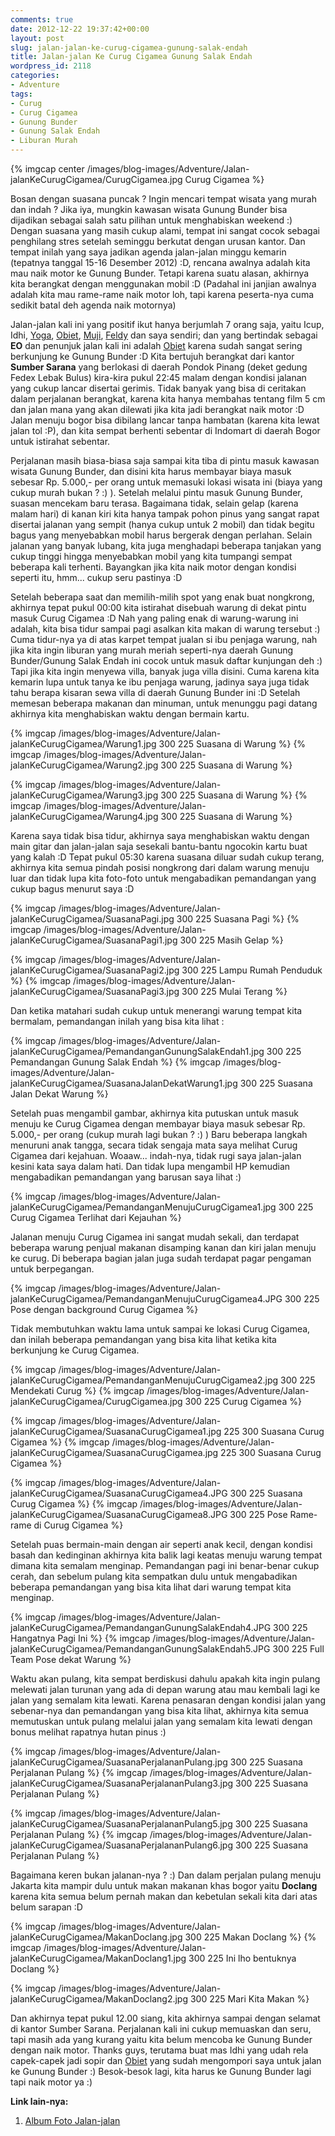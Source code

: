 ```yaml
---
comments: true
date: 2012-12-22 19:37:42+00:00
layout: post
slug: jalan-jalan-ke-curug-cigamea-gunung-salak-endah
title: Jalan-jalan Ke Curug Cigamea Gunung Salak Endah
wordpress_id: 2118
categories:
- Adventure
tags:
- Curug
- Curug Cigamea
- Gunung Bunder
- Gunung Salak Endah
- Liburan Murah
---
```


{% imgcap center /images/blog-images/Adventure/Jalan-jalanKeCurugCigamea/CurugCigamea.jpg Curug Cigamea %}

Bosan dengan suasana puncak ? Ingin mencari tempat wisata yang murah dan indah ? Jika iya, mungkin kawasan wisata Gunung Bunder bisa dijadikan sebagai salah satu pilihan untuk menghabiskan weekend :) Dengan suasana yang masih cukup alami, tempat ini sangat cocok sebagai penghilang stres setelah seminggu berkutat dengan urusan kantor. Dan tempat inilah yang saya jadikan agenda jalan-jalan minggu kemarin (tepatnya tanggal 15-16 Desember 2012) :D, rencana awalnya adalah kita mau naik motor ke Gunung Bunder. Tetapi karena suatu alasan, akhirnya kita berangkat dengan menggunakan mobil :D (Padahal ini janjian awalnya adalah kita mau rame-rame naik motor loh, tapi karena peserta-nya cuma sedikit batal deh agenda naik motornya)

Jalan-jalan kali ini yang positif ikut hanya berjumlah 7 orang saja, yaitu Icup, Idhi, [Yoga](https://twitter.com/yoga_bluez), [Obiet](https://twitter.com/obietPradita), [Muji](https://twitter.com/mujiwasono1), [Feldy](https://twitter.com/f3ldy) dan saya sendiri; dan yang bertindak sebagai **EO** dan penunjuk jalan kali ini adalah [Obiet](https://twitter.com/obietPradita) karena sudah sangat sering berkunjung ke Gunung Bunder :D Kita bertujuh berangkat dari kantor **Sumber Sarana** yang berlokasi di daerah Pondok Pinang (deket gedung Fedex Lebak Bulus) kira-kira pukul 22:45 malam dengan kondisi jalanan yang cukup lancar disertai gerimis. Tidak banyak yang bisa di ceritakan dalam perjalanan berangkat, karena kita hanya membahas tentang film 5 cm dan jalan mana yang akan dilewati jika kita jadi berangkat naik motor :D Jalan menuju bogor bisa dibilang lancar tanpa hambatan (karena kita lewat jalan tol :P), dan kita sempat berhenti sebentar di Indomart di daerah Bogor untuk istirahat sebentar.

Perjalanan masih biasa-biasa saja sampai kita tiba di pintu masuk kawasan wisata Gunung Bunder, dan disini kita harus membayar biaya masuk sebesar Rp. 5.000,- per orang untuk memasuki lokasi wisata ini (biaya yang cukup murah bukan ? :) ). Setelah melalui pintu masuk Gunung Bunder, suasan mencekam baru terasa. Bagaimana tidak, selain gelap (karena malam hari) di kanan kiri kita hanya tampak pohon pinus yang sangat rapat disertai jalanan yang sempit (hanya cukup untuk 2 mobil) dan tidak begitu bagus yang menyebabkan mobil harus bergerak dengan perlahan. Selain jalanan yang banyak lubang, kita juga menghadapi beberapa tanjakan yang cukup tinggi hingga menyebabkan mobil yang kita tumpangi sempat beberapa kali terhenti. Bayangkan jika kita naik motor dengan kondisi seperti itu, hmm... cukup seru pastinya :D
<!-- more -->
Setelah beberapa saat dan memilih-milih spot yang enak buat nongkrong, akhirnya tepat pukul 00:00 kita istirahat disebuah warung di dekat pintu masuk Curug Cigamea :D Nah yang paling enak di warung-warung ini adalah, kita bisa tidur sampai pagi asalkan kita makan di warung tersebut :) Cuma tidur-nya ya di atas karpet tempat jualan si ibu penjaga warung, nah jika kita ingin liburan yang murah meriah seperti-nya daerah Gunung Bunder/Gunung Salak Endah ini cocok untuk masuk daftar kunjungan deh :) Tapi jika kita ingin menyewa villa, banyak juga villa disini. Cuma karena kita kemarin lupa untuk tanya ke ibu penjaga warung, jadinya saya juga tidak tahu berapa kisaran sewa villa di daerah Gunung Bunder ini :D Setelah memesan beberapa makanan dan minuman, untuk menunggu pagi datang akhirnya kita menghabiskan waktu dengan bermain kartu.

{% imgcap /images/blog-images/Adventure/Jalan-jalanKeCurugCigamea/Warung1.jpg 300 225 Suasana di Warung %}  {% imgcap /images/blog-images/Adventure/Jalan-jalanKeCurugCigamea/Warung2.jpg 300 225 Suasana di Warung %}  

{% imgcap /images/blog-images/Adventure/Jalan-jalanKeCurugCigamea/Warung3.jpg 300 225 Suasana di Warung %}  {% imgcap /images/blog-images/Adventure/Jalan-jalanKeCurugCigamea/Warung4.jpg 300 225 Suasana di Warung %} 

Karena saya tidak bisa tidur, akhirnya saya menghabiskan waktu dengan main gitar dan jalan-jalan saja sesekali bantu-bantu ngocokin kartu buat yang kalah :D Tepat pukul 05:30 karena suasana diluar sudah cukup terang, akhirnya kita semua pindah posisi nongkrong dari dalam warung menuju luar dan tidak lupa kita foto-foto untuk mengabadikan pemandangan yang cukup bagus menurut saya :D

{% imgcap /images/blog-images/Adventure/Jalan-jalanKeCurugCigamea/SuasanaPagi.jpg 300 225 Suasana Pagi %} {% imgcap /images/blog-images/Adventure/Jalan-jalanKeCurugCigamea/SuasanaPagi1.jpg 300 225 Masih Gelap %} 

{% imgcap /images/blog-images/Adventure/Jalan-jalanKeCurugCigamea/SuasanaPagi2.jpg 300 225 Lampu Rumah Penduduk %} {% imgcap /images/blog-images/Adventure/Jalan-jalanKeCurugCigamea/SuasanaPagi3.jpg 300 225 Mulai Terang %}


Dan ketika matahari sudah cukup untuk menerangi warung tempat kita bermalam, pemandangan inilah yang bisa kita lihat :

{% imgcap /images/blog-images/Adventure/Jalan-jalanKeCurugCigamea/PemandanganGunungSalakEndah1.jpg 300 225 Pemandangan Gunung Salak Endah %} {% imgcap /images/blog-images/Adventure/Jalan-jalanKeCurugCigamea/SuasanaJalanDekatWarung1.jpg 300 225 Suasana Jalan Dekat Warung %}

Setelah puas mengambil gambar, akhirnya kita putuskan untuk masuk menuju ke Curug Cigamea dengan membayar biaya masuk sebesar Rp. 5.000,- per orang (cukup murah lagi bukan ? :) ) Baru beberapa langkah menuruni anak tangga, secara tidak sengaja mata saya melihat Curug Cigamea dari kejahuan. Woaaw... indah-nya, tidak rugi saya jalan-jalan kesini kata saya dalam hati. Dan tidak lupa mengambil HP kemudian mengabadikan pemandangan yang barusan saya lihat :)

{% imgcap /images/blog-images/Adventure/Jalan-jalanKeCurugCigamea/PemandanganMenujuCurugCigamea1.jpg 300 225 Curug Cigamea Terlihat dari Kejauhan %}

Jalanan menuju Curug Cigamea ini sangat mudah sekali, dan terdapat beberapa warung penjual makanan disamping kanan dan kiri jalan menuju ke curug. Di beberapa bagian jalan juga sudah terdapat pagar pengaman untuk berpegangan.

{% imgcap /images/blog-images/Adventure/Jalan-jalanKeCurugCigamea/PemandanganMenujuCurugCigamea4.JPG 300 225 Pose dengan background Curug Cigamea %}

Tidak membutuhkan waktu lama untuk sampai ke lokasi Curug Cigamea, dan inilah beberapa pemandangan yang bisa kita lihat ketika kita berkunjung ke Curug Cigamea.

{% imgcap /images/blog-images/Adventure/Jalan-jalanKeCurugCigamea/PemandanganMenujuCurugCigamea2.jpg 300 225 Mendekati Curug %} {% imgcap /images/blog-images/Adventure/Jalan-jalanKeCurugCigamea/CurugCigamea.jpg 300 225 Curug Cigamea %}

{% imgcap /images/blog-images/Adventure/Jalan-jalanKeCurugCigamea/SuasanaCurugCigamea1.jpg 225 300 Suasana Curug Cigamea %} {% imgcap /images/blog-images/Adventure/Jalan-jalanKeCurugCigamea/SuasanaCurugCigamea.jpg 225 300 Suasana Curug Cigamea %}

{% imgcap /images/blog-images/Adventure/Jalan-jalanKeCurugCigamea/SuasanaCurugCigamea4.JPG 300 225 Suasana Curug Cigamea %} {% imgcap /images/blog-images/Adventure/Jalan-jalanKeCurugCigamea/SuasanaCurugCigamea8.JPG 300 225 Pose Rame-rame di Curug Cigamea %}

Setelah puas bermain-main dengan air seperti anak kecil, dengan kondisi basah dan kedinginan akhirnya kita balik lagi keatas menuju warung tempat dimana kita semalam menginap. Pemandangan pagi ini benar-benar cukup cerah, dan sebelum pulang kita sempatkan dulu untuk mengabadikan beberapa pemandangan yang bisa kita lihat dari warung tempat kita menginap.

{% imgcap /images/blog-images/Adventure/Jalan-jalanKeCurugCigamea/PemandanganGunungSalakEndah4.JPG 300 225 Hangatnya Pagi Ini %} {% imgcap /images/blog-images/Adventure/Jalan-jalanKeCurugCigamea/PemandanganGunungSalakEndah5.JPG 300 225 Full Team Pose dekat Warung %}

Waktu akan pulang, kita sempat berdiskusi dahulu apakah kita ingin pulang melewati jalan turunan yang ada di depan warung atau mau kembali lagi ke jalan yang semalam kita lewati. Karena penasaran dengan kondisi jalan yang sebenar-nya dan pemandangan yang bisa kita lihat, akhirnya kita semua memutuskan untuk pulang melalui jalan yang semalam kita lewati dengan bonus melihat rapatnya hutan pinus :)

{% imgcap /images/blog-images/Adventure/Jalan-jalanKeCurugCigamea/SuasanaPerjalananPulang.jpg 300 225 Suasana Perjalanan Pulang %} {% imgcap /images/blog-images/Adventure/Jalan-jalanKeCurugCigamea/SuasanaPerjalananPulang3.jpg 300 225 Suasana Perjalanan Pulang %}

{% imgcap /images/blog-images/Adventure/Jalan-jalanKeCurugCigamea/SuasanaPerjalananPulang5.jpg 300 225 Suasana Perjalanan Pulang %} {% imgcap /images/blog-images/Adventure/Jalan-jalanKeCurugCigamea/SuasanaPerjalananPulang6.jpg 300 225 Suasana Perjalanan Pulang %}

Bagaimana keren bukan jalanan-nya ? :) Dan dalam perjalan pulang menuju Jakarta kita mampir dulu untuk makan makanan khas bogor yaitu **Doclang** karena kita semua belum pernah makan dan kebetulan sekali kita dari atas belum sarapan :D 

{% imgcap /images/blog-images/Adventure/Jalan-jalanKeCurugCigamea/MakanDoclang.jpg 300 225 Makan Doclang %} {% imgcap /images/blog-images/Adventure/Jalan-jalanKeCurugCigamea/MakanDoclang1.jpg 300 225 Ini lho bentuknya Doclang %} 

{% imgcap /images/blog-images/Adventure/Jalan-jalanKeCurugCigamea/MakanDoclang2.jpg 300 225 Mari Kita Makan %}

Dan akhirnya tepat pukul 12.00 siang, kita akhirnya sampai dengan selamat di kantor Sumber Sarana. Perjalanan kali ini cukup memuaskan dan seru, tapi masih ada yang kurang yaitu kita belum mencoba ke Gunung Bunder dengan naik motor. Thanks guys, terutama buat mas Idhi yang udah rela capek-capek jadi sopir dan [Obiet](https://twitter.com/obietPradita) yang sudah mengompori saya untuk jalan ke Gunung Bunder :) Besok-besok lagi, kita harus ke Gunung Bunder lagi tapi naik motor ya :)

**Link lain-nya:**

  1. [Album Foto Jalan-jalan](https://www.facebook.com/martinusadyh/media_set?set=a.10203524388683321.1073741842.1022406671&type=3)